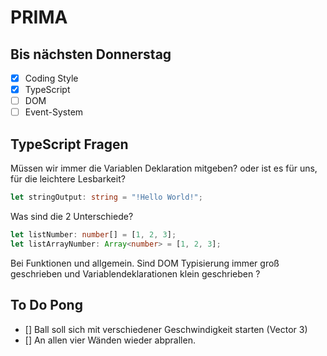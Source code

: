 # PRIMA

## Bis nächsten Donnerstag

- [x] Coding Style
- [x] TypeScript
- [ ] DOM
- [ ] Event-System

## TypeScript Fragen

Müssen wir immer die Variablen Deklaration mitgeben? oder ist es für uns, für die leichtere Lesbarkeit?
```typescript
let stringOutput: string = "!Hello World!";
```

Was sind die 2 Unterschiede?
```typescript
let listNumber: number[] = [1, 2, 3];
let listArrayNumber: Array<number> = [1, 2, 3];
```

Bei Funktionen und allgemein.
Sind DOM Typisierung immer groß geschrieben und Variablendeklarationen klein geschrieben ? 


## To Do Pong

- [] Ball soll sich mit verschiedener Geschwindigkeit starten (Vector 3)
- [] An allen vier Wänden wieder abprallen.
